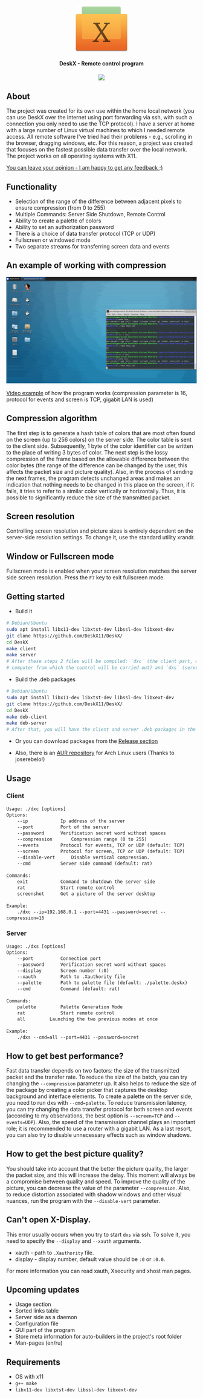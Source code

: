 <p align="center"><img height="120px" src="./info/logo.png"></p>
<h4 align="center">DeskX - Remote control program</h4>
<p align="center"><a align="center" href="https://github.com/DeskX11/DeskX/actions/workflows/build.yml"><img align="center" src="https://github.com/DeskX11/DeskX/actions/workflows/build.yml/badge.svg"></a></p>

## About

The project was created for its own use within the home local network (you can use DeskX over the internet using port forwarding via ssh, with such a connection you only need to use the TCP protocol). I have a server at home with a large number of Linux virtual machines to which I needed remote access. All remote software I've tried had their problems - e.g., scrolling in the browser, dragging windows, etc. For this reason, a project was created that focuses on the fastest possible data transfer over the local network. The project works on all operating systems with X11.

[You can leave your opinion - I am happy to get any feedback ;)](https://github.com/DeskX11/DeskX/discussions/4)

## Functionality

* Selection of the range of the difference between adjacent pixels to ensure compression (from 0 to 255)
* Multiple Commands: Server Side Shutdown, Remote Control
* Ability to create a palette of colors
* Ability to set an authorization password
* There is a choice of data transfer protocol (TCP or UDP)
* Fullscreen or windowed mode
* Two separate streams for transferring screen data and events

## An example of working with compression

<p align="center"><img src="./info/example.png"></p>
<a href="https://youtu.be/pDRSAVssPek">Video example<a> of how the program works (compression parameter is 16, protocol for events and screen is TCP, gigabit LAN is used)

## Compression algorithm

The first step is to generate a hash table of colors that are most often found on the screen (up to 256 colors) on the server side. The color table is sent to the client side. Subsequently, 1 byte of the color identifier can be written to the place of writing 3 bytes of color. The next step is the lossy compression of the frame based on the allowable difference between the color bytes (the range of the difference can be changed by the user, this affects the packet size and picture quality). Also, in the process of sending the next frames, the program detects unchanged areas and makes an indication that nothing needs to be changed in this place on the screen, if it fails, it tries to refer to a similar color vertically or horizontally. Thus, it is possible to significantly reduce the size of the transmitted packet.

## Screen resolution

Controlling screen resolution and picture sizes is entirely dependent on the server-side resolution settings. To change it, use the standard utility xrandr.

## Window or Fullscreen mode

Fullscreen mode is enabled when your screen resolution matches the server side screen resolution. Press the `F7` key to exit fullscreen mode.

## Getting started
* Build it
```bash
# Debian/Ubuntu
sudo apt install libx11-dev libxtst-dev libssl-dev libxext-dev
git clone https://github.com/DeskX11/DeskX/
cd DeskX
make client
make server
# After these steps 2 files will be compiled: `dxc` (the client part, which must be launched on the
# computer from which the control will be carried out) and `dxs` (server part for a managed computer).
```

* Build the .deb packages
```bash
# Debian/Ubuntu
sudo apt install libx11-dev libxtst-dev libssl-dev libxext-dev
git clone https://github.com/DeskX11/DeskX/
cd DeskX
make deb-client
make deb-server
# After that, you will have the client and server .deb packages in the project's root folder.
```

* Or you can download packages from the <a href="https://github.com/DeskX11/DeskX/releases">Release section</a>

* Also, there is an <a href="https://aur.archlinux.org/packages/deskx-git/">AUR repository</a> for Arch Linux users (Thanks to joserebelo!)

## Usage
### Client
```
Usage: ./dxс [options]
Options:
	--ip			Ip address of the server
	--port			Port of the server
	--password		Verification secret word without spaces
	--compression		Compression range (0 to 255)
	--events		Protocol for events, TCP or UDP (default: TCP)
	--screen		Protocol for screen, TCP or UDP (default: TCP)
	--disable-vert		Disable vertical compression.
	--cmd			Server side command (default: rat)

Commands:
	exit			Command to shutdown the server side
	rat 			Start remote control
	screenshot		Get a picture of the server desktop

Example:
	./dxс --ip=192.168.0.1 --port=4431 --password=secret --compression=16
```
### Server
```
Usage: ./dxs [options]
Options:
	--port			Connection port
	--password		Verification secret word without spaces
	--display		Screen number (:0)
	--xauth			Path to .Xauthority file
	--palette		Path to palette file (default: ./palette.deskx)
	--cmd			Command (default: rat)

Commands:
	palette			Palette Generation Mode
	rat 			Start remote control
	all			Launching the two previous modes at once

Example:
	./dxs --cmd=all --port=4431 --password=secret
```

## How to get best performance?

Fast data transfer depends on two factors: the size of the transmitted packet and the transfer rate. To reduce the size of the batch, you can try changing the `--compression` parameter up. It also helps to reduce the size of the package by creating a color picker that captures the desktop background and interface elements. To create a palette on the server side, you need to run dxs with `--cmd=palette`. To reduce transmission latency, you can try changing the data transfer protocol for both screen and events (according to my observations, the best option is `--screen=TCP` and `--events=UDP`). Also, the speed of the transmission channel plays an important role; it is recommended to use a router with a gigabit LAN. As a last resort, you can also try to disable unnecessary effects such as window shadows.

## How to get the best picture quality?

You should take into account that the better the picture quality, the larger the packet size, and this will increase the delay. This moment will always be a compromise between quality and speed. To improve the quality of the picture, you can decrease the value of the parameter `--compression`. Also, to reduce distortion associated with shadow windows and other visual nuances, run the program with the `--disable-vert` parameter.

## Can't open X-Display.

This error usually occurs when you try to start `dxs` via ssh. To solve it, you need to specify the `--display` and `--xauth` arguments.
* xauth - path to `.Xauthority` file.
* display - display number, default value should be `:0` or `:0.0`.

For more information you can read xauth, Xsecurity and xhost man pages.

## Upcoming updates

* Usage section
* Sorted links table
* Server side as a daemon
* Configuration file
* GUI part of the program
* Store meta information for auto-builders in the project's root folder
* Man-pages (en/ru)

## Requirements

* OS with x11
* `g++ make`
* `libx11-dev libxtst-dev libssl-dev libxext-dev`
